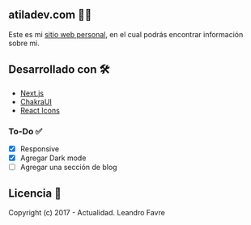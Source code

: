 ## atiladev.com 🧑‍💻

Este es mi [sitio web personal](https://www.atiladev.com/), en el cual podrás encontrar información sobre mi.

## Desarrollado con 🛠️

- [Next.js](https://nextjs.org/)
- [ChakraUI](https://chakra-ui.com/)
- [React Icons](https://react-icons.github.io/react-icons)

### To-Do ✅

- [x] Responsive
- [x] Agregar Dark mode
- [ ] Agregar una sección de blog

## Licencia 📄

Copyright (c) 2017 - Actualidad. Leandro Favre
